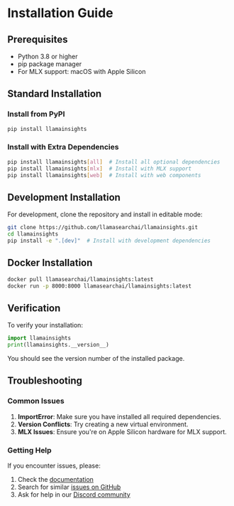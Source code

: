 # Installation Guide

## Prerequisites

- Python 3.8 or higher
- pip package manager
- For MLX support: macOS with Apple Silicon

## Standard Installation

### Install from PyPI

```bash
pip install llamainsights
```

### Install with Extra Dependencies

```bash
pip install llamainsights[all]  # Install all optional dependencies
pip install llamainsights[mlx]  # Install with MLX support
pip install llamainsights[web]  # Install with web components
```

## Development Installation

For development, clone the repository and install in editable mode:

```bash
git clone https://github.com/llamasearchai/llamainsights.git
cd llamainsights
pip install -e ".[dev]"  # Install with development dependencies
```

## Docker Installation

```bash
docker pull llamasearchai/llamainsights:latest
docker run -p 8000:8000 llamasearchai/llamainsights:latest
```

## Verification

To verify your installation:

```python
import llamainsights
print(llamainsights.__version__)
```

You should see the version number of the installed package.

## Troubleshooting

### Common Issues

1. **ImportError**: Make sure you have installed all required dependencies.
2. **Version Conflicts**: Try creating a new virtual environment.
3. **MLX Issues**: Ensure you're on Apple Silicon hardware for MLX support.

### Getting Help

If you encounter issues, please:

1. Check the [documentation](https://llamasearchai.github.io/llamainsights/)
2. Search for similar [issues on GitHub](https://github.com/llamasearchai/llamainsights/issues)
3. Ask for help in our [Discord community](https://discord.gg/llamasearch)
